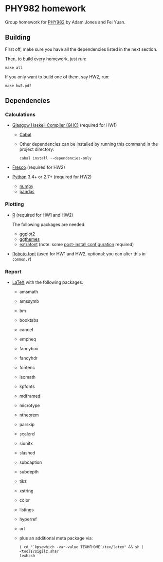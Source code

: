 PHY982 homework
===============

Group homework for [PHY982][1] by Adam Jones and Fei Yuan.

Building
--------

First off, make sure you have all the dependencies listed in the next section.

Then, to build every homework, just run:

    make all

If you only want to build one of them, say HW2, run:

    make hw2.pdf

Dependencies
------------

### Calculations

  - [Glasgow Haskell Compiler (GHC)](https://haskell.org/ghc)
    (required for HW1)

      - [Cabal](https://haskell.org/cabal).

      - Other dependencies can be installed by running this command in the
        project directory:

            cabal install --dependencies-only

  - [Fresco](http://fresco.org.uk)
    (required for HW2)

  - [Python](https://python.org) 3.4+ or 2.7+
    (required for HW2)

      - [numpy](http://numpy.org)
      - [pandas](http://pandas.pydata.org)

### Plotting

  - [R](http://r-project.org)
    (required for HW1 and HW2)

    The following packages are needed:

      - [ggplot2](http://ggplot2.org)
      - [ggthemes](https://github.com/jrnold/ggthemes)
      - [extrafont](https://github.com/wch/extrafont)
        (note: some [post-install configuration][2] required)

  - [Roboto font](https://developer.android.com/design/style/typography.html)
    (used for HW1 and HW2, optional: you can alter this in `common.r`)

### Report

  - [LaTeX](http://latex-project.org)
    with the following packages:

      - amsmath
      - amssymb
      - bm
      - booktabs
      - cancel
      - empheq
      - fancybox
      - fancyhdr
      - fontenc
      - isomath
      - kpfonts
      - mdframed
      - microtype
      - ntheorem
      - parskip
      - scalerel
      - siunitx
      - slashed
      - subcaption
      - subdepth
      - tikz
      - xstring
      - color
      - listings
      - hyperref
      - url
      - plus an additional meta package via:

            ( cd "`kpsewhich -var-value TEXMFHOME`/tex/latex" && sh ) <tools/sigilz.shar
            texhash

[1]: https://people.nscl.msu.edu/~nunes/phy982/phy982web2015.htm
[2]: https://github.com/wch/extrafont/blob/master/README.md#using-extrafont
